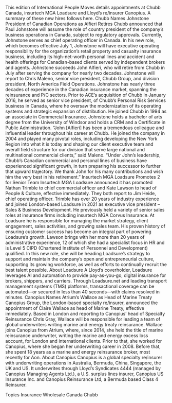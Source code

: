 This edition of International People Moves details appointments at Chubb Canada, insurtech MGA Loadsure and Lloyd’s re/insurer Canopius.
A summary of these new hires follows here.
Chubb Names Johnstone President of Canadian Operations as Alfieri Retires
Chubb announced that Paul Johnstone will assume the role of country president of the company’s business operations in Canada, subject to regulatory approvals.
Currently, Johnstone serves as chief operating officer in Canada. In his new role, which becomes effective July 1, Johnstone will have executive operating responsibility for the organization’s retail property and casualty insurance business, including its high-net-worth personal lines and accident and health offerings for Canadian-based clients served by independent brokers and agents.
Johnstone succeeds John Alfieri, who will retire from Chubb in July after serving the company for nearly two decades. Johnstone will report to Chris Maleno, senior vice president, Chubb Group, and division president, North America Field Operations.
Johnstone has nearly three decades of experience in the Canadian insurance market, spanning the reinsurance and P/C sectors. Prior to ACE’s acquisition of Chubb in January 2016, he served as senior vice president, of Chubb’s Personal Risk Services business in Canada, where he oversaw the modernization of its operating systems and strategic expansion of distribution. He joined Chubb in 1994 as an associate in Commercial Insurance. Johnstone holds a bachelor of arts degree from the University of Windsor and holds a CRM and a Certificate in Public Administration.
“John [Alfieri] has been a tremendous colleague and influential leader throughout his career at Chubb. He joined the company in 2004 and played many pivotal roles, including developing the New York Region into what it is today and shaping our client executive team and overall field structure for our division that serve large national and multinational commercial clients,” said Maleno.
“Under John’s leadership, Chubb’s Canadian commercial and personal lines of business have experienced significant growth, in turn preparing his successor to further that upward trajectory. We thank John for his many contributions and wish him the very best in his retirement.”
Insurtech MGA Loadsure Promotes 2 for Senior Team
Insurtech MGA Loadsure announced it has promoted Nathan Trimble to chief commercial officer and Kate Lawson to head of People & Culture, effective immediately. They both report to Jim Heide, chief operating officer.
Trimble has over 20 years of industry experience and joined London-based Loadsure in 2021 as executive vice president – Sales & Business Development. He previously held a variety of senior sales roles at insurance firms including insurtech MGA Corvus Insurance.
At Loadsure he is responsible for managing the market strategy, client engagement, sales activities, and growing sales team. His proven history of ensuring customer success has become an integral part of powering Loadsure’s growth.
Lawson brings with her more than 20 years of administrative experience, 12 of which she had a specialist focus in HR and is Level 5 CIPD (Chartered Institute of Personnel and Development) qualified. In this new role, she will be heading Loadsure’s strategy to support and maintain the company’s open and entrepreneurial culture, supporting its growing workforce, as well as efforts to continually recruit the best talent possible.
About Loadsure
A Lloyd’s coverholder, Loadsure leverages AI and automation to provide pay-as-you-go, digital insurance for brokers, shippers, and carriers. Through Loadsure.net and leading transport management systems (TMS) platforms, transactional coverage can be automated—or secured in less than 40 seconds—with claims resolved in minutes.
Canopius Names Atrium’s Wallace as Head of Marine Treaty
Canopius Group, the London-based specialty re/insurer, announced the appointment of Claire Wallace as head of Marine Treaty, effective immediately.
Based in London and reporting to Canopius’ head of Specialty Reinsurance Chris Gray, Wallace will be responsible for leading a team of global underwriters writing marine and energy treaty reinsurance.
Wallace joins Canopius from Atrium, where, since 2014, she held the title of marine reinsurance underwriter, writing the marine and energy excess loss account, for London and international clients.
Prior to that, she worked for Canopius, where she began her underwriting career in 2008. Before that, she spent 18 years as a marine and energy reinsurance broker, most recently for Aon.
About Canopius
Canopius is a global specialty re/insurer with underwriting operations in Australia, Bermuda, China, Singapore, the UK and US. It underwrites through Lloyd’s Syndicates 4444 (managed by Canopius Managing Agents Ltd.), a U.S. surplus lines insurer, Canopius US Insurance Inc. and Canopius Reinsurance Ltd, a Bermuda based Class 4 Reinsurer.

Topics
Insurance Wholesale
Canada
Chubb

